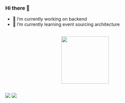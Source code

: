 ### Hi there 👋


- 🔭 I’m currently working on backend
- 🌱 I’m currently learning event sourcing architecture

##

<div align="center">
  <a href="https://github.com/GabrielaRsanches">
 
  <img height="150em" src="https://github-readme-stats.vercel.app/api/top-langs/?username=GabrielaRsanches&layout=compact&langs_count=7&theme=dracula"/>
</div>
  
  ##
  
  <div>   
  <a href="mailto:gabi@toki.life" target="_blank"><img src="https://img.shields.io/badge/Gmail-D14836?style=for-the-badge&logo=gmail&logoColor=white" target="_blank"></a>   
    <a href="https://linkedin.com/in/gabriela-sanches-developer/" target="_blank"><img src="https://img.shields.io/badge/-LinkedIn-%230077B5?style=for-the-badge&logo=linkedin&logoColor=white" target="_blank"></a>  
  </div>


